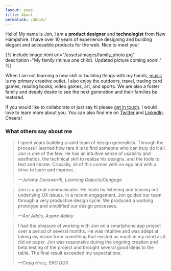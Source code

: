 ```yaml
---
layout: page
title: About
permalink: /about/
---
```


Hello! My name is Jon, I am a <strong>product designer</strong> and <strong>technologist</strong> from New Hampshire. I have over 10 years of experience designing and building elegant and accessible products for the web. Nice to meet you!

{% include image.html url="/assets/images/family_photo.jpg" description="My family (minus one child). Updated picture coming soon!." %}


When I am not learning a new skill or building things with my hands, [music](https://soundcloud.com/jon-bergman) is my primary creative outlet. I also enjoy the outdoors, travel, trading card games, reading books, video games, art, and sports. We are also a foster family and deeply desire to see the next generation and their families be restored.

If you would like to collaborate or just say hi please [get in touch](mailto:jonmb08@gmail.com?Subject=Hello!). I would love to learn more about you. You can also find me on [Twitter](https://twitter.com/jmbergman) and [LinkedIn](https://www.linkedin.com/in/jonmbergman/). Cheers!


<div style="clear:both"></div>

<!-- <div class="row">
	<div class="col">
		<h3>1. Investigation</h3>
		<p>The goal is to find the cause-and-effect relationships underlying any particular problem.. From there it’s important to identify strengths, weaknesses, opportunities, and competitive threats because business problems are design opportunities. Once we have done our analysis we can use what we have discovered to form a hypothesis.
		</p>
	</div>
	<div class="col">
		<h3>2. Ideation</h3>
		<p>With our hypothesis in mind we can start to rapidly brainstorm potential solutions. Collaborating closely with stakeholders we will gather a large range of ideas. I like to use rapid idea generation activities such as sticky notes, speed sketching, and lightning demos. From these sessions we will identify common themes and pick a solution we want to test.</p>
	</div>
</div>
<div class="row">
  <div class="col">
		<h3>3. Validation</h3>
		<p>Testing our solution with real people will provide invaluable data for our hypothesis. We will build prototypes with fidelity according to the complexity of the solution. This could mean a real user interface or just a sketch on a piece of paper. Based on this feedback, we will either feel confident our solution will solve the problem or that we need to take what we have learned and ideate again.</p>
	</div>
	<div class="col">
		<h3>4. Implementation</h3>
		<p>When we are confident that our solution will solve the problem it’s time to turn our vision into reality with code. This could look like close collaboration with engineers during a product development process. We should also look at implementation holistically and consider using design systems, styles guides, and pattern libraries to scale the design process. This empowers teams to deliver consistent and elegant experiences with less design oversight.</p>
	</div>
</div> -->

### What others say about me

> I spent years building a solid team of design generalists. Through the process I learned how rare it is to find someone who can truly do it all. Jon is one of the few. He has an intuitive sense of usability and aesthetics, the technical skill to realize his designs, and the tools to test and iterate. Crucially, all of this comes with no ego and with a drive to learn and improve.
> 
> <cite>—Jeremy Dunsworth, Learning Objects/Cengage</cite>

> Jon is a great communicator. He leads by listening and teasing out underlying UX issues. In a recent engagement, Jon guided our team through a very productive design cycle. We produced a working prototype and simplified our design processes.
>
> <cite>—Ant Addis, Aspire Ability</cite>

>I had the pleasure of working with Jon on a smartphone app project over a period of several months.  He was intuitive and was adept at taking my vision from something that existed as much in my mind as it did on paper.  Jon was responsive during the ongoing creation and beta testing of the project and brought several good ideas to the table.  The final result exceeded my expectations.
>
> <cite>—Craig Hricz, EKG DDX</cite>

